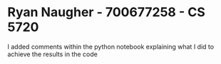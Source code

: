 # Ryan Naugher - 700677258 - CS 5720
I added comments within the python notebook explaining what I did to achieve the results in the code
